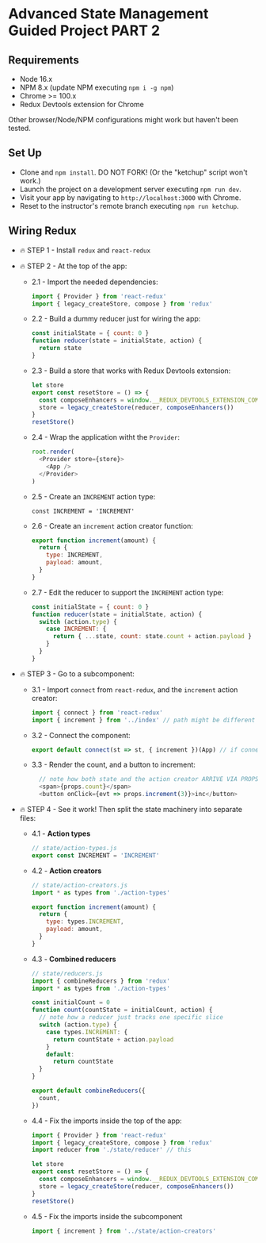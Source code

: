 # Advanced State Management Guided Project PART 2

## Requirements

- Node 16.x
- NPM 8.x (update NPM executing `npm i -g npm`)
- Chrome >= 100.x
- Redux Devtools extension for Chrome

Other browser/Node/NPM configurations might work but haven't been tested.

## Set Up

- Clone and `npm install`. DO NOT FORK! (Or the "ketchup" script won't work.)
- Launch the project on a development server executing `npm run dev`.
- Visit your app by navigating to `http://localhost:3000` with Chrome.
- Reset to the instructor's remote branch executing `npm run ketchup`.

## Wiring Redux

- 🔥 STEP 1 - Install `redux` and `react-redux`
- 🔥 STEP 2 - At the top of the app:
  - 2.1 - Import the needed dependencies:

    ```js
    import { Provider } from 'react-redux'
    import { legacy_createStore, compose } from 'redux'
    ```

  - 2.2 - Build a dummy reducer just for wiring the app:

    ```js
    const initialState = { count: 0 }
    function reducer(state = initialState, action) {
      return state
    }
    ```

  - 2.3 - Build a store that works with Redux Devtools extension:

    ```js
    let store
    export const resetStore = () => {
      const composeEnhancers = window.__REDUX_DEVTOOLS_EXTENSION_COMPOSE__ || compose
      store = legacy_createStore(reducer, composeEnhancers())
    }
    resetStore()
    ```

  - 2.4 - Wrap the application witht the `Provider`:

    ```js
    root.render(
      <Provider store={store}>
        <App />
      </Provider>
    )
    ```

  - 2.5 - Create an `INCREMENT` action type:

    ```JS
    const INCREMENT = 'INCREMENT'
    ```

  - 2.6 - Create an `increment` action creator function:

    ```js
    export function increment(amount) {
      return {
        type: INCREMENT,
        payload: amount,
      }
    }
    ```

  - 2.7 - Edit the reducer to support the `INCREMENT` action type:

    ```js
    const initialState = { count: 0 }
    function reducer(state = initialState, action) {
      switch (action.type) {
        case INCREMENT: {
          return { ...state, count: state.count + action.payload }
        }
      }
    }
    ```

- 🔥 STEP 3 - Go to a subcomponent:
  - 3.1 - Import `connect` from `react-redux`, and the `increment` action creator:

    ```js
    import { connect } from 'react-redux'
    import { increment } from '../index' // path might be different
    ```

  - 3.2 - Connect the component:

    ```js
    export default connect(st => st, { increment })(App) // if connecting App
    ```

  - 3.3 - Render the count, and a button to increment:

    ```js
      // note how both state and the action creator ARRIVE VIA PROPS
      <span>{props.count}</span>
      <button onClick={evt => props.increment(3)}>inc</button>
    ```

- 🔥 STEP 4 - See it work! Then split the state machinery into separate files:

  - 4.1 - __Action types__

    ```js
    // state/action-types.js
    export const INCREMENT = 'INCREMENT'
    ```

  - 4.2 - __Action creators__

    ```js
    // state/action-creators.js
    import * as types from './action-types'

    export function increment(amount) {
      return {
        type: types.INCREMENT,
        payload: amount,
      }
    }
    ```

  - 4.3 - __Combined reducers__

    ```js
    // state/reducers.js
    import { combineReducers } from 'redux'
    import * as types from './action-types'

    const initialCount = 0
    function count(countState = initialCount, action) {
      // note how a reducer just tracks one specific slice
      switch (action.type) {
        case types.INCREMENT: {
          return countState + action.payload
        }
        default:
          return countState
      }
    }

    export default combineReducers({
      count,
    })
    ```

  - 4.4 - Fix the imports inside the top of the app:

    ```js
    import { Provider } from 'react-redux'
    import { legacy_createStore, compose } from 'redux'
    import reducer from './state/reducer' // this

    let store
    export const resetStore = () => {
      const composeEnhancers = window.__REDUX_DEVTOOLS_EXTENSION_COMPOSE__ || compose
      store = legacy_createStore(reducer, composeEnhancers())
    }
    resetStore()
    ```

  - 4.5 - Fix the imports inside the subcomponent

    ```js
    import { increment } from '../state/action-creators'
    ```
